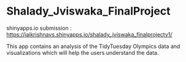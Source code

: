 # Shalady_Jviswaka_FinalProject

shinyapps.io submission : https://jaikrishnavs.shinyapps.io/shalady_jviswaka_finalprojectv1/

This app contains an analysis of the TidyTuesday Olympics data and visualizations which will help the users understand the data. 
